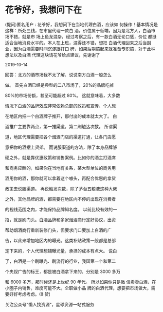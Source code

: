 # 花爷好，我想问下在

(提问)匿名用户 : 花爷好，我想问下在当地代理白酒，应该如 何操作！基本情况是这样：所处三线，在市里代理一款白 酒，价位属于低端，因为是北方人，白酒市场不错，就是市 场上鱼龙混杂，经过考察之后，有一款白酒无论口感，价位 都挺适合当地消费水平的。本人在上班，混得还不错，想把 白酒代理回来之后当副业，因为白酒需要时间沉淀跟打口 碑，如果后期搞起来就准备专职搞，对于此种想法以及白酒 代理这块请花爷给点建议，先谢谢了

2019-10-14

回答：北方的酒市场我不太了解，说说南方白酒一般怎么

做。 首先白酒已经是典型的二八市场了，20%的品牌吃掉

80%的市场份额，甚至可能超过 80%。 这就意味着，大多数

情况下白酒的品牌效应非常依赖总部的政策和宣传，个人想

在地区内把一个白酒牌子推开，那付出的成本就太大了。 白

酒推广主要靠两点，第一推渠道，第二刷触达次数。 所谓渠

道，地区代理需要把各个烟酒门店的渠道打通，让各门店愿

意把你的酒摆上货架。 而说服渠道的方法，除了本身品牌够

硬之外，就是靠优惠政策和销售案例。比如你的酒主打酒席

和商务应酬的，如果你在当地有关系，某大型单位的商务用

酒用你的酒，那你就可以拿着这个噱头，再配合优惠的拿货

政策去说服渠道。 再说触发次数，除了茅台五粮液这种大佬

之外，其他品牌的酒，都需要在地区内不停的出现在消费者

的视线范围之内，才能保持品牌知名度。 以前比较有效的一

招，就是刷门头。白酒品牌和多家烟酒商行定好协议，出资

帮助烟酒商行重新装修门头，但要求门口要加上白酒的广

告，以此来增加地区内的曝光。这类补贴政策一般都是总部

定下来的，个人代理想铺曝光量，承担的成本有点大。 说白

了，白酒是一个刷曝光、刷流行的行业，我国第一个和第二

个央视广告的标王，都是被白酒拿下来的，分别是 3000 多万

和 6000 多万，那时候还是上世纪 90 年代。 所以如果你只是微 信卖卖白酒，在小圈子内销售，难度可能不大。全职做小品 牌的白酒代理，想要把市场做大，需要好好考虑考虑。(8 赞)

关注公众号"懒人找资源"，星球资源一站式服务